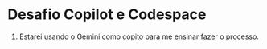 # Desafio Copilot e Codespace

1. Estarei usando o Gemini como copito para me ensinar fazer o processo.
